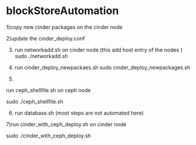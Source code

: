 # blockStoreAutomation


1)copy new cinder packages on the cinder node

2)update the cinder_deploy.conf


3) run networkadd.sh on cinder node (this add host entry of the nodes )
 sudo ./networkadd.sh

4) run cinder_deploy_newpackaes.sh
sudo cinder_deploy_newpackages.sh

5)
run ceph_shellfile.sh on ceph node

sudo ./ceph_shellfile.sh

6) run database.sh (most steps are not automated here)

7)run cinder_with_ceph_deploy.sh on cinder node

sudo ./cinder_with_ceph_deploy.sh

